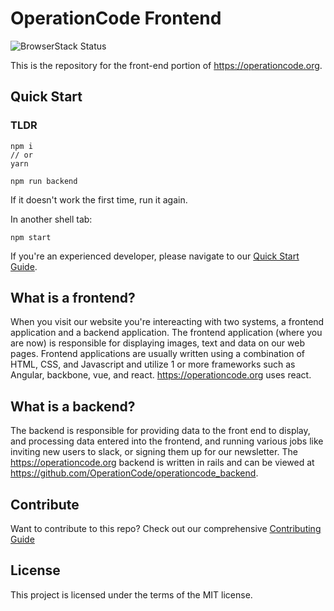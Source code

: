 # OperationCode Frontend

![BrowserStack Status](https://www.browserstack.com/automate/badge.svg?badge_key=<badge_key>)

This is the repository for the front-end portion of https://operationcode.org.

## Quick Start

### TLDR
```
npm i
// or
yarn
```

```
npm run backend
```
If it doesn't work the first time, run it again.

In another shell tab:
```
npm start
```

If you're an experienced developer, please navigate to our [Quick Start Guide](https://github.com/OperationCode/operationcode_frontend/blob/master/CONTRIBUTING.md#quick-start-guide).

## What is a frontend?
When you visit our website you're intereacting with two systems, a frontend application and a backend application.
The frontend application (where you are now) is responsible for displaying images, text and data on our web pages.
Frontend applications are usually written using a combination of HTML, CSS, and Javascript and utilize 1 or more
frameworks such as Angular, backbone, vue, and react. https://operationcode.org uses react.

## What is a backend?
The backend is responsible for providing data to the front end to display, and processing data entered into the
frontend, and running various jobs like inviting new users to slack, or signing them up for our newsletter. The
https://operationcode.org backend is written in rails and can be viewed at
https://github.com/OperationCode/operationcode_backend.

## Contribute
Want to contribute to this repo? Check out our comprehensive
[Contributing Guide](https://github.com/OperationCode/operationcode_frontend/blob/master/CONTRIBUTING.md)

## License
This project is licensed under the terms of the MIT license.
